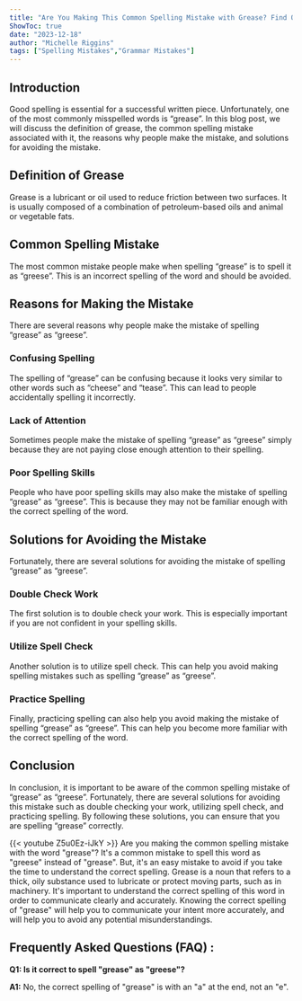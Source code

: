 ```yaml
---
title: "Are You Making This Common Spelling Mistake with Grease? Find Out Now!"
ShowToc: true 
date: "2023-12-18"
author: "Michelle Riggins" 
tags: ["Spelling Mistakes","Grammar Mistakes"]
---
```

## Introduction
Good spelling is essential for a successful written piece. Unfortunately, one of the most commonly misspelled words is “grease”. In this blog post, we will discuss the definition of grease, the common spelling mistake associated with it, the reasons why people make the mistake, and solutions for avoiding the mistake. 

## Definition of Grease
Grease is a lubricant or oil used to reduce friction between two surfaces. It is usually composed of a combination of petroleum-based oils and animal or vegetable fats. 

## Common Spelling Mistake
The most common mistake people make when spelling “grease” is to spell it as “greese”. This is an incorrect spelling of the word and should be avoided. 

## Reasons for Making the Mistake
There are several reasons why people make the mistake of spelling “grease” as “greese”. 

### Confusing Spelling
The spelling of “grease” can be confusing because it looks very similar to other words such as “cheese” and “tease”. This can lead to people accidentally spelling it incorrectly. 

### Lack of Attention
Sometimes people make the mistake of spelling “grease” as “greese” simply because they are not paying close enough attention to their spelling. 

### Poor Spelling Skills
People who have poor spelling skills may also make the mistake of spelling “grease” as “greese”. This is because they may not be familiar enough with the correct spelling of the word. 

## Solutions for Avoiding the Mistake
Fortunately, there are several solutions for avoiding the mistake of spelling “grease” as “greese”. 

### Double Check Work
The first solution is to double check your work. This is especially important if you are not confident in your spelling skills. 

### Utilize Spell Check
Another solution is to utilize spell check. This can help you avoid making spelling mistakes such as spelling “grease” as “greese”. 

### Practice Spelling
Finally, practicing spelling can also help you avoid making the mistake of spelling “grease” as “greese”. This can help you become more familiar with the correct spelling of the word. 

## Conclusion
In conclusion, it is important to be aware of the common spelling mistake of “grease” as “greese”. Fortunately, there are several solutions for avoiding this mistake such as double checking your work, utilizing spell check, and practicing spelling. By following these solutions, you can ensure that you are spelling “grease” correctly.

{{< youtube Z5u0Ez-iJkY >}} 
Are you making the common spelling mistake with the word "grease"? It's a common mistake to spell this word as "greese" instead of "grease". But, it's an easy mistake to avoid if you take the time to understand the correct spelling. Grease is a noun that refers to a thick, oily substance used to lubricate or protect moving parts, such as in machinery. It's important to understand the correct spelling of this word in order to communicate clearly and accurately. Knowing the correct spelling of "grease" will help you to communicate your intent more accurately, and will help you to avoid any potential misunderstandings.

## Frequently Asked Questions (FAQ) :
**Q1: Is it correct to spell "grease" as "greese"?**

**A1:** No, the correct spelling of "grease" is with an "a" at the end, not an "e".





